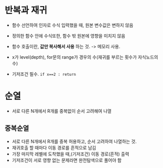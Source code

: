 # 반복과 재귀 #

- 함수 선언하여 인자로 수식 입력했을 때,  원본 변수값은 변하지 않음
- 정의한 함수 안에 수식또한, 함수 밖 원본에 영향을 미치지 않음
- 함수 호출이란, **값만 복사해서 사용** 하는 것. -> 메모리 사용.
  
- x가 level(depth), for문의 range가 경우의 수(재귀를 부르는 횟수가 자식노드의 수)
- 기저조건 필수. `if x==2 : return`

# 순열 #

- 서로 다른 N개에서 R개를 중복없이 순서 고려해여 나열

## 중복순열 ##
- 서로 다른 N개에서 R개를 중복 허용하고, 순서 고려하여 나열하는 것.
- 재귀호출 할 때마다 이동 경로를 흔적으로 남김
- 가장 마지막 레벨에 도착했을 때,(기저조건) 이동 경로(흔적) 출력
- 기저조건이 서로 영향 없는 문제라면 완전탐색으로 풀어야 함
